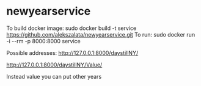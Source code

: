 # newyearservice

To build docker image: sudo docker build -t service https://github.com/alekszalata/newyearservice.git
To run: sudo docker run -i --rm -p 8000:8000 service

Possible addresses:
http://127.0.0.1:8000/daystillNY/ 

http://127.0.0.1:8000/daystillNY/Value/

Instead value you can put other years
